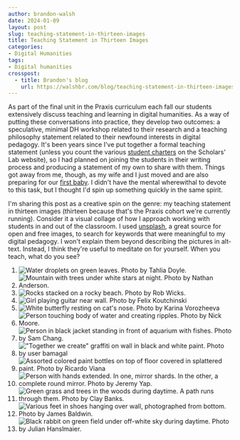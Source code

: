 ```yaml
---
author: brandon-walsh
date: 2024-01-09
layout: post
slug: teaching-statement-in-thirteen-images
title: Teaching Statement in Thirteen Images
categories:
- Digital Humanities
tags:
- Digital humanities
crosspost:
  - title: Brandon's blog
    url: https://walshbr.com/blog/teaching-statement-in-thirteen-images
---
```

As part of the final unit in the Praxis curriculum each fall our students extensively discuss teaching and learning in digital humanities. As a way of putting these conversations into practice, they develop two outcomes: a speculative, minimal DH workshop related to their research and a teaching philosophy statement related to their newfound interests in digital pedagogy. It's been years since I've put together a formal teaching statement (unless you count the various [student charters](https://scholarslab.lib.virginia.edu/student-programs-charter/) on the Scholars' Lab website), so I had planned on joining the students in their writing process and producing a statement of my own to share with them. Things got away from me, though, as my wife and I just moved and are also preparing for our [first baby](https://www.youtube.com/watch?v=GEStsLJZhzo). I didn't have the mental wherewithal to devote to this task, but I thought I'd spin up something quickly in the same spirit.

I'm sharing this post as a creative spin on the genre: my teaching statement in thirteen images (thirteen because that's the Praxis cohort we're currently running). Consider it a visual collage of how I approach working with students in and out of the classroom. I used [unsplash](https://unsplash.com/), a great source for open and free images, to search for keywords that were meaningful to my digital pedagogy. I won't explain them beyond describing the pictures in alt-text. Instead, I think they're useful to meditate on for yourself. When you teach, what do you see?

1. ![Water droplets on green leaves. Photo by Tahlia Doyle.](https://images.unsplash.com/photo-1622364859318-1d023226eda1?q=80&w=2670&auto=format&fit=crop&ixlib=rb-4.0.3&ixid=M3wxMjA3fDB8MHxwaG90by1wYWdlfHx8fGVufDB8fHx8fA%3D%3D)
2. ![Mountain with trees under white stars at night. Photo by Nathan Anderson. ](https://images.unsplash.com/photo-1488866022504-f2584929ca5f?q=80&w=2662&auto=format&fit=crop&ixlib=rb-4.0.3&ixid=M3wxMjA3fDB8MHxwaG90by1wYWdlfHx8fGVufDB8fHx8fA%3D%3D)
3. ![Rocks stacked on a rocky beach. Photo by Rob Wicks.](https://images.unsplash.com/photo-1637919649104-c292cbbbd97b?q=80&w=2574&auto=format&fit=crop&ixlib=rb-4.0.3&ixid=M3wxMjA3fDB8MHxwaG90by1wYWdlfHx8fGVufDB8fHx8fA%3D%3D)
4. ![Girl playing guitar near wall. Photo by Felix Koutchinski](https://images.unsplash.com/photo-1527236102507-6e5ac2692925?q=80&w=2670&auto=format&fit=crop&ixlib=rb-4.0.3&ixid=M3wxMjA3fDB8MHxwaG90by1wYWdlfHx8fGVufDB8fHx8fA%3D%3D)
5. ![White butterfly resting on cat's nose. Photo by Karina Vorozheeva](https://images.unsplash.com/photo-1526336024174-e58f5cdd8e13?q=80&w=2574&auto=format&fit=crop&ixlib=rb-4.0.3&ixid=M3wxMjA3fDB8MHxwaG90by1wYWdlfHx8fGVufDB8fHx8fA%3D%3D)
6. ![Person touching body of water and creating ripples. Photo by Nick Moore.](https://images.unsplash.com/photo-1542032489-6765cd412be0?q=80&w=2000&auto=format&fit=crop&ixlib=rb-4.0.3&ixid=M3wxMjA3fDB8MHxwaG90by1wYWdlfHx8fGVufDB8fHx8fA%3D%3D)
7. ![Person in black jacket standing in front of aquarium with fishes. Photo by Sam Chang.](https://images.unsplash.com/photo-1598893182886-9ec56612e71f?q=80&w=2574&auto=format&fit=crop&ixlib=rb-4.0.3&ixid=M3wxMjA3fDB8MHxwaG90by1wYWdlfHx8fGVufDB8fHx8fA%3D%3D)
8. !["Together we create" graffiti on wall in black and white paint. Photo by user bamagal](https://images.unsplash.com/photo-1468421870903-4df1664ac249?q=80&w=2662&auto=format&fit=crop&ixlib=rb-4.0.3&ixid=M3wxMjA3fDB8MHxwaG90by1wYWdlfHx8fGVufDB8fHx8fA%3D%3D)
9. ![Assorted colored paint bottles on top of floor covered in splattered paint. Photo by Ricardo Viana](https://images.unsplash.com/photo-1466784828399-9a9921e8bdfd?q=80&w=2670&auto=format&fit=crop&ixlib=rb-4.0.3&ixid=M3wxMjA3fDB8MHxwaG90by1wYWdlfHx8fGVufDB8fHx8fA%3D%3D)
10. ![Person with hands extended. In one, mirror shards. In the other, a complete round mirror. Photo by Jeremy Yap.](https://images.unsplash.com/photo-1575431330845-27b7771cc6c7?q=80&w=2574&auto=format&fit=crop&ixlib=rb-4.0.3&ixid=M3wxMjA3fDB8MHxwaG90by1wYWdlfHx8fGVufDB8fHx8fA%3D%3D)
11. ![Green grass and trees in the woods during daytime. A path runs through them. Photo by Clay Banks.](https://images.unsplash.com/photo-1594048023785-02c76ee32c10?q=80&w=2640&auto=format&fit=crop&ixlib=rb-4.0.3&ixid=M3wxMjA3fDB8MHxwaG90by1wYWdlfHx8fGVufDB8fHx8fA%3D%3D)
12. ![Various feet in shoes hanging over wall, photographed from bottom. Photo by James Baldwin.](https://images.unsplash.com/photo-1496516348160-24b35a31856f?q=80&w=2574&auto=format&fit=crop&ixlib=rb-4.0.3&ixid=M3wxMjA3fDB8MHxwaG90by1wYWdlfHx8fGVufDB8fHx8fA%3D%3D)
13. ![Black rabbit on green field under off-white sky during daytime. Photo by Julian Hanslmaier.](https://images.unsplash.com/photo-1604508723572-9d70e99300c4?q=80&w=2670&auto=format&fit=crop&ixlib=rb-4.0.3&ixid=M3wxMjA3fDB8MHxwaG90by1wYWdlfHx8fGVufDB8fHx8fA%3D%3DQ)

